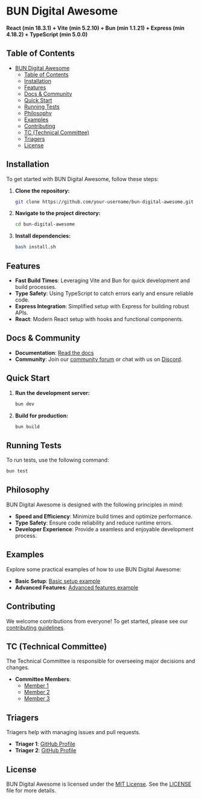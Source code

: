# BUN Digital Awesome

**React (min 18.3.1) + Vite (min 5.2.10) + Bun (min 1.1.21) + Express (min 4.18.2) + TypeScript (min 5.0.0)**

## Table of Contents

- [BUN Digital Awesome](#bun-digital-awesome)
  - [Table of Contents](#table-of-contents)
  - [Installation](#installation)
  - [Features](#features)
  - [Docs \& Community](#docs--community)
  - [Quick Start](#quick-start)
  - [Running Tests](#running-tests)
  - [Philosophy](#philosophy)
  - [Examples](#examples)
  - [Contributing](#contributing)
  - [TC (Technical Committee)](#tc-technical-committee)
  - [Triagers](#triagers)
  - [License](#license)

## Installation

To get started with BUN Digital Awesome, follow these steps:

1. **Clone the repository:**
    ```bash
    git clone https://github.com/your-username/bun-digital-awesome.git
    ```
2. **Navigate to the project directory:**
    ```bash
    cd bun-digital-awesome
    ```
3. **Install dependencies:**
    ```bash
    bash install.sh
    ```

## Features

- **Fast Build Times**: Leveraging Vite and Bun for quick development and build processes.
- **Type Safety**: Using TypeScript to catch errors early and ensure reliable code.
- **Express Integration**: Simplified setup with Express for building robust APIs.
- **React**: Modern React setup with hooks and functional components.

## Docs & Community

- **Documentation**: [Read the docs](https://docs.bun-digital-awesome.com)
- **Community**: Join our [community forum](https://forum.bun-digital-awesome.com) or chat with us on [Discord](https://discord.gg/bun-digital-awesome).

## Quick Start

1. **Run the development server:**
    ```bash
    bun dev
    ```
2. **Build for production:**
    ```bash
    bun build
    ```

## Running Tests

To run tests, use the following command:

```bash
bun test
```

## Philosophy

BUN Digital Awesome is designed with the following principles in mind:

- **Speed and Efficiency**: Minimize build times and optimize performance.
- **Type Safety**: Ensure code reliability and reduce runtime errors.
- **Developer Experience**: Provide a seamless and enjoyable development process.

## Examples

Explore some practical examples of how to use BUN Digital Awesome:

- **Basic Setup**: [Basic setup example](https://github.com/your-username/bun-digital-awesome/tree/main/examples/basic-setup)
- **Advanced Features**: [Advanced features example](https://github.com/your-username/bun-digital-awesome/tree/main/examples/advanced-features)

## Contributing

We welcome contributions from everyone! To get started, please see our [contributing guidelines](https://github.com/your-username/bun-digital-awesome/blob/main/CONTRIBUTING.md).

## TC (Technical Committee)

The Technical Committee is responsible for overseeing major decisions and changes. 

- **Committee Members**: 
  - [Member 1](https://github.com/member1)
  - [Member 2](https://github.com/member2)
  - [Member 3](https://github.com/member3)

## Triagers

Triagers help with managing issues and pull requests. 

- **Triager 1**: [GitHub Profile](https://github.com/triager1)
- **Triager 2**: [GitHub Profile](https://github.com/triager2)

## License

BUN Digital Awesome is licensed under the [MIT License](https://opensource.org/licenses/MIT). See the [LICENSE](https://github.com/your-username/bun-digital-awesome/blob/main/LICENSE) file for more details.
